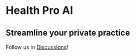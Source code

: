 # Health Pro AI

## Streamline your private practice

Follow us in [Discussions](https://github.com/imgfunnels/healthproai/discussions)!
